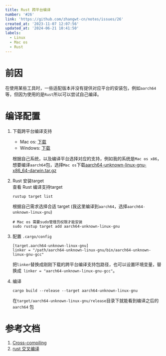 ```yaml
---
title: Rust 跨平台编译
number: '#26'
link: 'https://github.com/zhangwt-cn/notes/issues/26'
created_at: '2023-11-07 12:07:56'
updated_at: '2024-06-21 10:41:50'
labels:
  - Linux
  - Mac os
  - Rust
---
```

# 前因
在使用某些工具时，一些适配版本并没有提供对应平台的安装包，例如`aarch64`等，但因为使用的是`Rust`所以可以尝试自己编译。
# 编译配置
1. 下载跨平台编译支持
   - Mac os: [下载](https://github.com/messense/homebrew-macos-cross-toolchains/releases)
   - Windows: [下载](https://developer.arm.com/downloads/-/arm-gnu-toolchain-downloads)
   
   
   根据自己系统，以及编译平台选择对应的支持，例如我的系统是`Mac os x86`，想要编译`aarch64`包，选择`Mac os`下载[aarch64-unknown-linux-gnu-x86_64-darwin.tar.gz](https://github.com/messense/homebrew-macos-cross-toolchains/releases/download/v11.2.0-1/aarch64-unknown-linux-gnu-x86_64-darwin.tar.gz)
2. Rust 安装target  
   查看 Rust 编译支持target
   ``` copy
   rustup target list
   ```
   根据自己需求选择合适 target (我这里编译到`aarch64`，选择`aarch64-unknown-linux-gnu`)
   ```copy
   # Mac os 需要sudo管理员权限才能安装
   sudo rustup target add aarch64-unknown-linux-gnu
   ```
3. 配置 `.cargo/config`
   ``` copy
   [target.aarch64-unknown-linux-gnu]
   linker = "/path/aarch64-unknown-linux-gnu/bin/aarch64-unknown-linux-gnu-gcc"
   ```
   把`linker`替换成刚刚下载的跨平台编译支持包路径，也可以设置环境变量，替换成` linker = "aarch64-unknown-linux-gnu-gcc"`。
4. 编译
   ```copy
   cargo build --release --target aarch64-unknown-linux-gnu
   ```
   在`target/aarch64-unknown-linux-gnu/release`目录下就能看到编译之后的`aarch64` 包

# 参考文档
1. [Cross-compiling](https://wiki.pine64.org/wiki/Cross-compiling#Rust)
2. [rust 交叉编译](https://www.cnblogs.com/bpzj/p/17683327.html)
 
